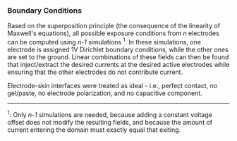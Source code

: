 ### Boundary Conditions

Based on the superposition principle (the consequence of the linearity of Maxwell's equations), all possible exposure conditions from *n* electrodes can be computed using *n-1* simulations <sup>1</sup>. In these simulations, one electrode is assigned 1V Dirichlet boundary conditions, while the other ones are set to the ground. Linear combinations of these fields can then be found that inject/extract the desired currents at the desired active electrodes while ensuring that the other electrodes do not contribute current.

Electrode-skin interfaces were treated as ideal - i.e., perfect contact, no gel/paste, no electrode polarization, and no capacitive component.

---


<sup>1</sup>: Only *n-1* simulations are needed, because adding a constant voltage offset does not modify the resulting fields, and because the amount of current entering the domain must exactly equal that exiting.
